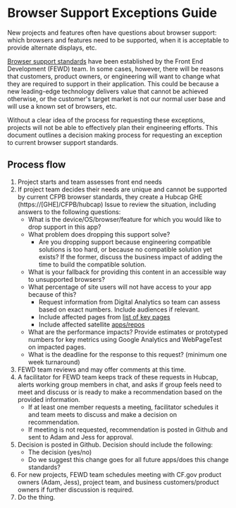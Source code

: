 # Browser Support Exceptions Guide

New projects and features often have questions about browser support: which
browsers and features need to be supported, when it is acceptable to provide
alternate displays, etc.

[Browser support standards](browser-support.md)
have been established by the Front End Development (FEWD) team. In some cases,
however, there will be reasons that customers, product owners, or engineering
will want to change what they are required to support in their application.
This could be because a new leading-edge technology delivers value that cannot
be achieved otherwise, or the customer's target market is not our normal user
base and will use a known set of browsers, etc.

Without a clear idea of the process for requesting these exceptions, projects
will not be able to effectively plan their engineering efforts. This document
outlines a decision making process for requesting an exception to current
browser support standards.

## Process flow

1. Project starts and team assesses front end needs
2. If project team decides their needs are unique and cannot be supported by
current CFPB browser standards, they create a Hubcap GHE (https://[GHE]/CFPB/hubcap) Issue to review the
situation, including answers to the following questions:   
    - What is the device/OS/browser/feature for which you would like to drop
    support in this app?
    - What problem does dropping this support solve?
        - Are you dropping support because engineering compatible solutions
        is too hard, or because no compatible solution yet exists? If the
        former, discuss the business impact of adding the time to build the
        compatible solution.
    - What is your fallback for providing this content in an accessible way
    to unsupported browsers?
    - What percentage of site users will not have access to your app because
    of this?
        - Request information from Digital Analytics so team can assess based
        on exact numbers. Include audiences if relevant.
        - Include affected pages from [list of key pages]()
        - Include affected satellite [apps/repos](
        browser-support.md#individual-projects-to-test)
   - What are the performance impacts? Provide estimates or prototyped numbers
   for key metrics using Google Analytics and WebPageTest on impacted pages.
    - What is the deadline for the response to this request? (minimum one week
    turnaround)
3. FEWD team reviews and may offer comments at this time.
4. A facilitator for FEWD team keeps track of these requests in Hubcap, alerts
working group members in chat, and asks if group feels need to meet and
discuss or is ready to make a recommendation based on the provided
information.
    - If at least one member requests a meeting, facilitator schedules it and
    team meets to discuss and make a decision on recommendation.
    - If meeting is not requested, recommendation is posted in Github and sent
    to Adam and Jess for approval.
5. Decision is posted in Github. Decision should include the following:
    - The decision (yes/no)
    - Do we suggest this change goes for all future apps/does this change
    standards?
6. For new projects, FEWD team schedules meeting with CF.gov product owners 
(Adam, Jess), project team, and business customers/product owners if further
discussion is required.
7. Do the thing.
